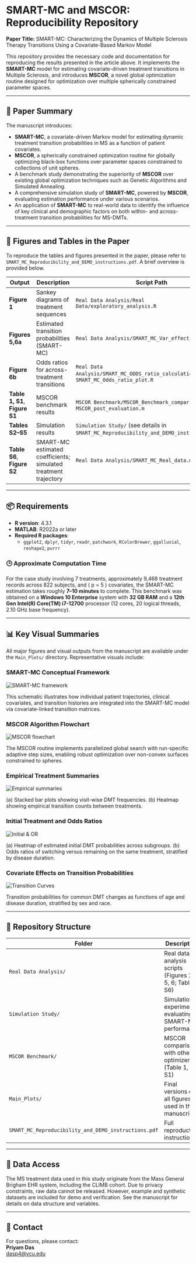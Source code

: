 # SMART-MC and MSCOR: Reproducibility Repository

**Paper Title:**  SMART-MC: Characterizing the Dynamics of Multiple Sclerosis Therapy Transitions Using a Covariate-Based Markov Model 

This repository provides the necessary code and documentation for reproducing the results presented in the article above. It implements the **SMART-MC** model for estimating covariate-driven treatment transitions in Multiple Sclerosis, and introduces **MSCOR**, a novel global optimization routine designed for optimization over multiple spherically constrained parameter spaces.

---

## 📄 Paper Summary

The manuscript introduces:

- **SMART-MC**, a covariate-driven Markov model for estimating dynamic treatment transition probabilities in MS as a function of patient covariates.
- **MSCOR**, a spherically constrained optimization routine for globally optimizing black-box functions over parameter spaces constrained to collections of unit spheres.
- A benchmark study demonstrating the superiority of **MSCOR** over existing global optimization techniques such as Genetic Algorithms and Simulated Annealing.
- A comprehensive simulation study of **SMART-MC**, powered by **MSCOR**, evaluating estimation performance under various scenarios.
- An application of **SMART-MC** to real-world data to identify the influence of key clinical and demographic factors on both within- and across-treatment transition probabilities for MS-DMTs.

---

## 🧮 Figures and Tables in the Paper

To reproduce the tables and figures presented in the paper, please refer to `SMART_MC_Reproducibility_and_DEMO_instructions.pdf`. A brief overview is provided below.


| Output        | Description                                | Script Path                            |
|---------------|--------------------------------------------|----------------------------------------|
| **Figure 1**  | Sankey diagrams of treatment sequences     | `Real Data Analysis/Real Data/exploratory_analysis.R` |
| **Figures 5,6a** | Estimated transition probabilities (SMART-MC) | `Real Data Analysis/SMART_MC_Var_effect_plot.R` |
| **Figure 6b** | Odds ratios for across-treatment transitions | `Real Data Analysis/SMART_MC_ODDS_ratio_calculation.m` → `SMART_MC_Odds_ratio_plot.R` |
| **Table 1, S1**, **Figure S1**   | MSCOR benchmark results                    | `MSCOR Benchmark/MSCOR_Benchmark_comparison.m` → `MSCOR_post_evaluation.m` |
| **Tables S2–S5** | Simulation results                       | `Simulation Study/` (see details in `SMART_MC_Reproducibility_and_DEMO_instructions.pdf`)        |
| **Table S6**, **Figure S2** | SMART-MC estimated coefficients; simulated treatment trajectory | `Real Data Analysis/SMART_MC_Real_data.m` |

---

## 📦 Requirements

- **R version**: 4.3.1  
- **MATLAB**: R2022a or later  
- **Required R packages**:
  - `ggplot2`, `dplyr`, `tidyr`, `readr`, `patchwork`, `RColorBrewer`, `ggalluvial`, `reshape2`, `purrr`
 
### 🕒 Approximate Computation Time

For the case study involving 7 treatments, approximately 9,468 treatment records across 822 subjects, and \( p = 5 \) covariates, the SMART-MC estimation takes roughly **7–10 minutes** to complete. This benchmark was obtained on a **Windows 10 Enterprise** system with **32 GB RAM** and a **12th Gen Intel(R) Core(TM) i7-12700** processor (12 cores, 20 logical threads, 2.10 GHz base frequency).

---

## 📊 Key Visual Summaries

All major figures and visual outputs from the manuscript are available under the `Main_Plots/` directory. Representative visuals include:

### SMART-MC Conceptual Framework
![SMART-MC framework](Main_Plots/SMARTMC_Concept_v3.png)

This schematic illustrates how individual patient trajectories, clinical covariates, and transition histories are integrated into the SMART-MC model via covariate-linked transition matrices.

### MSCOR Algorithm Flowchart
![MSCOR flowchart](Main_Plots/MSCOR_concept_v4.png)

The MSCOR routine implements parallelized global search with run-specific adaptive step sizes, enabling robust optimization over non-convex surfaces constrained to spheres.

### Empirical Treatment Summaries
![Empirical summaries](Main_Plots/Treatment_alluvial_heatmap_combined.jpg)

(a) Stacked bar plots showing visit-wise DMT frequencies. (b) Heatmap showing empirical transition counts between treatments.

### Initial Treatment and Odds Ratios
![Initial & OR](Main_Plots/SMART_MC_initial_and_OR.jpg)

(a) Heatmap of estimated initial DMT probabilities across subgroups. (b) Odds ratios of switching versus remaining on the same treatment, stratified by disease duration.

### Covariate Effects on Transition Probabilities
![Transition Curves](Main_Plots/SMART_MC_Transitions.jpg)

Transition probabilities for common DMT changes as functions of age and disease duration, stratified by sex and race.

---

## 📁 Repository Structure

| Folder | Description |
|--------|-------------|
| `Real Data Analysis/` | Real data analysis scripts (Figures 1, 5, 6; Table S6) |
| `Simulation Study/` | Simulation experiments evaluating SMART-MC performance |
| `MSCOR Benchmark/` | MSCOR comparison with other optimizers (Table 1, Fig S1) |
| `Main_Plots/` | Final versions of all figures used in the manuscript |
| `SMART_MC_Reproducibility_and_DEMO_instructions.pdf` | Full reproduction instructions |

---

## 🔐 Data Access

The MS treatment data used in this study originate from the Mass General Brigham EHR system, including the CLIMB cohort. Due to privacy constraints, raw data cannot be released. However, example and synthetic datasets are included for demo and verification. See the manuscript for details on data structure and variables.

---

## 💬 Contact

For questions, please contact:  
**Priyam Das**  
[dasp4@vcu.edu](mailto:dasp4@vcu.edu)

